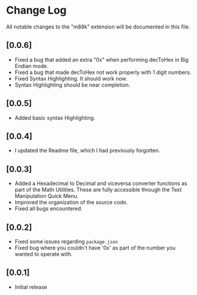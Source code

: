 # Change Log
All notable changes to the "m88k" extension will be documented in this file.

## [0.0.6]
- Fixed a bug that added an extra "0x" when performing decToHex in Big Endian mode.
- Fixed a bug that made decToHex not work properly with 1 digit numbers.
- Fixed Syntax Highlighting. It should work now.
- Syntax Highlighting should be near completion.

## [0.0.5]
- Added basic syntax Highlighting.

## [0.0.4]
- I updated the Readme file, which I had previously forgotten.

## [0.0.3]
- Added a Hexadecimal to Decimal and viceversa converter functions as part of the Math Utilities. These are fully accessible through the Text Manipulation Quick Menu.
- Improved the organization of the source code.
- Fixed all bugs encountered.

## [0.0.2]
- Fixed some issues regarding `package.json`
- Fixed bug where you couldn't have '0x' as part of the number you wanted to operate with.
## [0.0.1]
- Initial release
